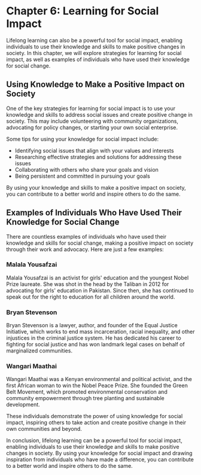 Chapter 6: Learning for Social Impact
=====================================

Lifelong learning can also be a powerful tool for social impact, enabling individuals to use their knowledge and skills to make positive changes in society. In this chapter, we will explore strategies for learning for social impact, as well as examples of individuals who have used their knowledge for social change.

Using Knowledge to Make a Positive Impact on Society
----------------------------------------------------

One of the key strategies for learning for social impact is to use your knowledge and skills to address social issues and create positive change in society. This may include volunteering with community organizations, advocating for policy changes, or starting your own social enterprise.

Some tips for using your knowledge for social impact include:

* Identifying social issues that align with your values and interests
* Researching effective strategies and solutions for addressing these issues
* Collaborating with others who share your goals and vision
* Being persistent and committed in pursuing your goals

By using your knowledge and skills to make a positive impact on society, you can contribute to a better world and inspire others to do the same.

Examples of Individuals Who Have Used Their Knowledge for Social Change
-----------------------------------------------------------------------

There are countless examples of individuals who have used their knowledge and skills for social change, making a positive impact on society through their work and advocacy. Here are just a few examples:

### Malala Yousafzai

Malala Yousafzai is an activist for girls' education and the youngest Nobel Prize laureate. She was shot in the head by the Taliban in 2012 for advocating for girls' education in Pakistan. Since then, she has continued to speak out for the right to education for all children around the world.

### Bryan Stevenson

Bryan Stevenson is a lawyer, author, and founder of the Equal Justice Initiative, which works to end mass incarceration, racial inequality, and other injustices in the criminal justice system. He has dedicated his career to fighting for social justice and has won landmark legal cases on behalf of marginalized communities.

### Wangari Maathai

Wangari Maathai was a Kenyan environmental and political activist, and the first African woman to win the Nobel Peace Prize. She founded the Green Belt Movement, which promoted environmental conservation and community empowerment through tree planting and sustainable development.

These individuals demonstrate the power of using knowledge for social impact, inspiring others to take action and create positive change in their own communities and beyond.

In conclusion, lifelong learning can be a powerful tool for social impact, enabling individuals to use their knowledge and skills to make positive changes in society. By using your knowledge for social impact and drawing inspiration from individuals who have made a difference, you can contribute to a better world and inspire others to do the same.
